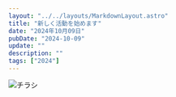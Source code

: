 ```yaml
---
layout: "../../layouts/MarkdownLayout.astro"
title: "新しく活動を始めます"
date: "2024年10月09日"
pubDate: "2024-10-09"
update: ""
description: ""
tags: ["2024"]
---
```


![チラシ](../../assets/images/new_activity.png)